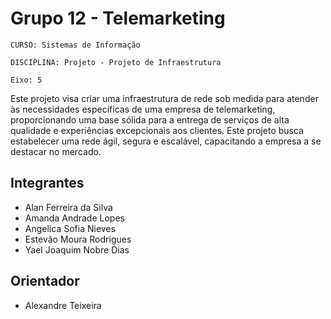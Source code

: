 # Grupo 12 - Telemarketing

`CURSO: Sistemas de Informação`

`DISCIPLINA: Projeto - Projeto de Infraestrutura`

`Eixo: 5`

Este projeto visa criar uma infraestrutura de rede sob medida para atender às necessidades específicas de uma empresa de telemarketing, proporcionando uma base sólida para a entrega de serviços de alta qualidade e experiências excepcionais aos clientes. Este projeto busca estabelecer uma rede ágil, segura e escalável, capacitando a empresa a se destacar no mercado.

## Integrantes

* Alan Ferreira da Silva 
* Amanda Andrade Lopes
* Angelica Sofia Nieves
* Estevão Moura Rodrigues
* Yael Joaquim Nobre Dias

## Orientador

* Alexandre Teixeira


